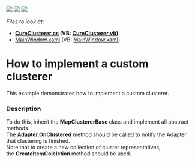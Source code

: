 <!-- default badges list -->
![](https://img.shields.io/endpoint?url=https://codecentral.devexpress.com/api/v1/VersionRange/128571538/21.1.5%2B)
[![](https://img.shields.io/badge/Open_in_DevExpress_Support_Center-FF7200?style=flat-square&logo=DevExpress&logoColor=white)](https://supportcenter.devexpress.com/ticket/details/T311800)
[![](https://img.shields.io/badge/📖_How_to_use_DevExpress_Examples-e9f6fc?style=flat-square)](https://docs.devexpress.com/GeneralInformation/403183)
<!-- default badges end -->
<!-- default file list -->
*Files to look at*:

* **[CureClusterer.cs](./CS/CustomClustererSample/CureClusterer.cs) (VB: [CureClusterer.vb](./VB/CustomClustererSample/CureClusterer.vb))**
* [MainWindow.xaml](./CS/CustomClustererSample/MainWindow.xaml) (VB: [MainWindow.xaml](./VB/CustomClustererSample/MainWindow.xaml))
<!-- default file list end -->
# How to implement a custom clusterer


This example demonstrates how to implement a custom clusterer.


<h3>Description</h3>

<p>To do this, inherit the&nbsp;<strong>MapClustererBase&nbsp;</strong>class and implement all abstract methods.&nbsp;<br />The&nbsp;<strong>Adapter.OnClustered</strong>&nbsp;method should be called to notify the Adapter that clustering is finished.<br />Note that to create a new collection of cluster representatives, the&nbsp;<strong>CreateItemColelction&nbsp;</strong>method should be used.</p>

<br/>


